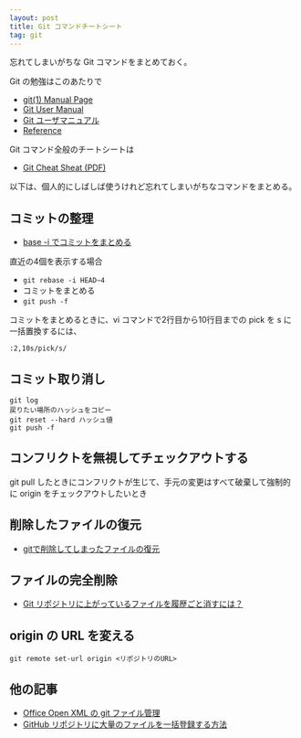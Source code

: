 ```yaml
---
layout: post
title: Git コマンドチートシート
tag: git
---
```

忘れてしまいがちな Git コマンドをまとめておく。

Git の勉強はこのあたりで

- [git(1) Manual Page](https://git.github.io/htmldocs/git.html)
- [Git User Manual](https://git.github.io/htmldocs/user-manual.html)
- [Git ユーザマニュアル](http://www.thekyo.jp/manual/git/)
- [Reference](https://git-scm.com/docs)

Git コマンド全般のチートシートは

- [Git Cheat Sheat (PDF)](https://services.github.com/on-demand/downloads/github-git-cheat-sheet.pdf)

以下は、個人的にしばしば使うけれど忘れてしまいがちなコマンドをまとめる。

## コミットの整理 ##

- [base -i でコミットをまとめる](http://qiita.com/takke/items/3400b55becfd72769214)

直近の4個を表示する場合

* ```git rebase -i HEAD~4```
* コミットをまとめる
* ```git push -f```

コミットをまとめるときに、vi コマンドで2行目から10行目までの pick を s に一括置換するには、

~~~
:2,10s/pick/s/
~~~

## コミット取り消し ##

~~~
git log
戻りたい場所のハッシュをコピー
git reset --hard ハッシュ値
git push -f
~~~

## コンフリクトを無視してチェックアウトする ##

git pull したときにコンフリクトが生じて、手元の変更はすべて破棄して強制的に origin をチェックアウトしたいとき

## 削除したファイルの復元 ##

- [gitで削除してしまったファイルの復元](http://itochin2.hatenablog.com/entry/2013/06/06/020939)

## ファイルの完全削除 ##

- [Git リポジトリに上がっているファイルを履歴ごと消すには？](http://qiita.com/go_astrayer/items/6e39d3ab16ae8094496c)

## origin の URL を変える ##

~~~
git remote set-url origin <リポジトリのURL>
~~~

## 他の記事 ##
- [Office Open XML の git ファイル管理](/2015/10/19/office-open-xml-git/)
- [GitHub リポジトリに大量のファイルを一括登録する方法](http://sekika.github.io/2016/06/03/github-many-files/)

